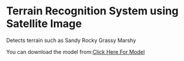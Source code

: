 # Terrain Recognition System using Satellite Image
Detects terrain such as Sandy Rocky Grassy Marshy

You can download the model from:[Click Here For Model](https://drive.google.com/file/d/1dD1FQtL6zvdSTA8KKFpAr-KvgAw4I0dU/view?usp=drive_link)
